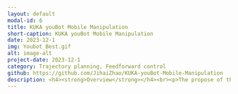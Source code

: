 ```yaml
---
layout: default
modal-id: 6
title: KUKA youBot Mobile Manipulation
short-caption: KUKA youBot Mobile Manipulation
date: 2023-12-1
img: Youbot_Best.gif
alt: image-alt
project-date: 2023-12-1
category: Trajectory planning, Feedforward control
github: https://github.com/JihaiZhao/KUKA-youBot-Mobile-Manipulation
description: <h4><strong>Overview</strong></h4><br><p>The propose of this project is writing software that plans a trajectory for the end-effector of the youBot mobile manipulator (a mobile base with four mecanum wheels and a 5R robot arm), performs odometry as the chassis moves, and performs feedback control to drive the youBot to pick up a block at a specified location, carry it to a desired location, and put it down.</p><br><p>To achieve the goal of the project I wrote 4 functions.</p></br></br>
---
```

